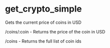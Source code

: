 # get_crypto_simple
Gets the current price of coins in USD

/coins/:coin - Returns the price of the coin in USD

/coins - Returns the full list of coin ids
